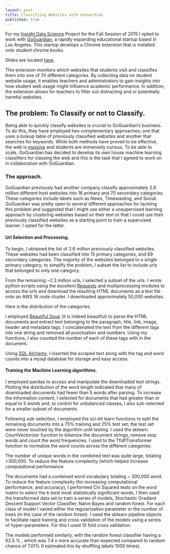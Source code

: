 ```yaml
---
layout: post
title: Classifying Websites with GoGuardian
published: true
---
```







For my [Insight Data Science](http://insightdatascience.com) Project for the Fall Session of 2015 I opted to work with [GoGuardian](https://www.goguardian.com), a rapidly expanding educational startup based in Los Angeles. This startup develops a Chrome extension that is installed onto student chrome books. 

Slides are located [here](https://speakerdeck.com/christopherrivera/insight-project). 
 
This extension monitors which websites that students visit and classifies them into one of 70 different categories. By collecting data on student website usage, it enables teachers and administrators to gain insights into how student web usage might influence academic performance. In addition, the extension allows for teachers to filter out distracting and or potentially harmful websites.  
 
## The problem: To Classify or not to Classify. 
Being able to quickly classify websites is crucial to GoGuardian’s business. To do this, they have employed two complementary approaches; one that uses a lookup table of previously classified websites and another that searches for keywords. While both methods have proved to be effective, the web is [massive](http://www.internetlivestats.com/total-number-of-websites/) and students are immensely curious. To be able to scale, GoGuardian has decided to develop its own house machine learning classifiers for classing the web and this is the task that I agreed to work on in collaboration with GoGuardian.  

### The approach. 
GoGuardian previously had another company classify approximately 2.6 million different host websites into 16 primary and 70 secondary categories. These categories include labels such as News, Timewasting, and Social. GoGuardian was pretty open to several different approaches for tackling this problem and suggested that I might use either a unsupervised learning approach by clustering websites based on their text or that I could use their previously classified websites as a starting point to train a supervised learner. I opted for the latter. 

#### Url Selection and Processing. 
To begin, I obtained the list of 2.6 million previously classified websites. These websites had been classified into 15 primary categories, and 69 secondary categories. The majority of the websites belonged to a single primary category; to simplify the problem, I subset the list to include urls that belonged to only one category. 
 
From the remaining ~2.3 million urls, I selected a subset of the urls. I wrote python scripts using the excellent [Requests](http://docs.python-requests.org/en/latest/) and multiprocessing modules to access the urls and download the resulting HTML documents as a text file onto an AWS 16 node cluster. I downloaded approximately 50,000 websites. 
 
Here is the distribution of the categories. 
 
 
I employed [Beautiful Soup](http://www.crummy.com/software/BeautifulSoup/) (it is indeed beautiful) to parse the HTML documents and extract text belonging to the paragraph, title, link, image, header and metadata tags. I concatenated the text from the different tags into one string and removed all punctuation and numbers. Using my functions, I also counted the number of each of these tags with in the document. 
 
Using [SQL Alchemy](http://www.sqlalchemy.org), I inserted the scraped text along with the tag and word counts into a mysql database for storage and easy access. 
 
#### Training the Machine Learning algorithms. 

I employed pandas to access and manipulate the downloaded text strings. Plotting the distribution of the word length indicated that many of downloaded documents had fewer than 5 words after parsing. To increase the information content, I selected for documents that had greater than or equal to 5 words and, to control for unbalanced classes, I also sub-selected for a smaller subset of documents. 
 
Following sub-selection, I employed the sci-kit learn functions to split the remaining documents into a 75% training and 25% test set; the test set were never touched by the algorithm until testing. I used the sklearn CountVectorizer function to tokenize the document strings, remove stop words and count the word frequencies. I used to the TfidfTransformer function to normalize the word counts across the different categories. 

The number of unique words in the combined text was quite large, totaling >300,000. To reduce the feature complexity (which helped increase computational performance  


The documents had a combined word vocabulary totaling ~ 300,000 word. To reduce the feature complexity (for increasing computational performance, and accuracy), I performed Chi Squared tests on the word matrix to select the k-best most statistically significant words. I then used the transformed data set to train a series of models, Stochastic Gradient Descent Support Vector Classifier, Naïve Bayes and random forest. For each class of model I varied either the regularization parameter or the number of trees (in the case of the random forest). I used the sklearn pipeline objects to facilitate rapid training and cross validation of the models using a series of hyper-parameters. For this I used 10 fold cross validation. 

The models performed similarly, with the random forest classifier having a 62.5 % , which was 7.4 x more accurate than expected compared to random chance of 7.01% (I estimated this by shuffling labels 1000 times).
